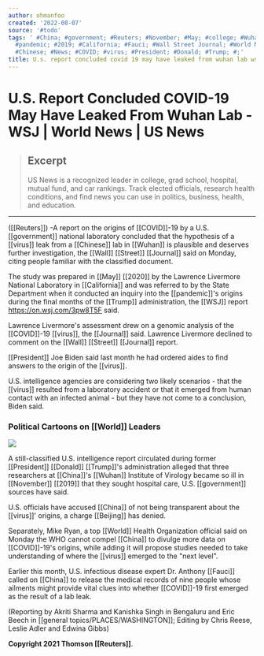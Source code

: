```yaml
---
author: ohmanfoo
created: '2022-08-07'
source: '#todo'
tags: ' #China; #government; #Reuters; #November; #May; #college; #Wuhan; #2020; #Beijing;
  #pandemic; #2019; #California; #Fauci; #Wall Street Journal; #World News; #WSJ;
  #Chinese; #News; #COVID; #virus; #President; #Donald; #Trump; #;'
title: U.s. report concluded covid 19 may have leaked from wuhan lab wsj
---
```


# U.S. Report Concluded COVID-19 May Have Leaked From Wuhan Lab - WSJ | World News | US News

> ## Excerpt
> US News is a recognized leader in college, grad school, hospital, mutual fund, and car rankings.  Track elected officials, research health conditions, and find news you can use in politics, business, health, and education.

---
([[Reuters]]) -A report on the origins of [[COVID]]-19 by a U.S. [[government]] national laboratory concluded that the hypothesis of a [[virus]] leak from a [[Chinese]] lab in [[Wuhan]] is plausible and deserves further investigation, the [[Wall]] [[Street]] [[Journal]] said on Monday, citing people familiar with the classified document.

The study was prepared in [[May]] [[2020]] by the Lawrence Livermore National Laboratory in [[California]] and was referred to by the State Department when it conducted an inquiry into the [[pandemic]]'s origins during the final months of the [[Trump]] administration, the [[WSJ]] report https://on.wsj.com/3pw8T5F said.

Lawrence Livermore's assessment drew on a genomic analysis of the [[COVID]]-19 [[virus]], the [[Journal]] said. Lawrence Livermore declined to comment on the [[Wall]] [[Street]] [[Journal]] report.

[[President]] Joe Biden said last month he had ordered aides to find answers to the origin of the [[virus]].

U.S. intelligence agencies are considering two likely scenarios - that the [[virus]] resulted from a laboratory accident or that it emerged from human contact with an infected animal - but they have not come to a conclusion, Biden said.

### Political Cartoons on [[World]] Leaders

![](https://www.usnews.com/dims4/USNEWS/6f86c01/2147483647/thumbnail/640x420/quality/85/?url=http%3A%2F%2Fmedia.beam.usnews.com%2Fc2%2F61%2F2fa7ca224e8482efaf43da61e307%2F20210525edsuc-a.jpg)

A still-classified U.S. intelligence report circulated during former [[President]] [[Donald]] [[Trump]]'s administration alleged that three researchers at [[China]]'s [[Wuhan]] Institute of Virology became so ill in [[November]] [[2019]] that they sought hospital care, U.S. [[government]] sources have said.

U.S. officials have accused [[China]] of not being transparent about the [[virus]]' origins, a charge [[Beijing]] has denied.

Separately, Mike Ryan, a top [[World]] Health Organization official said on Monday the WHO cannot compel [[China]] to divulge more data on [[COVID]]-19's origins, while adding it will propose studies needed to take understanding of where the [[virus]] emerged to the "next level".

Earlier this month, U.S. infectious disease expert Dr. Anthony [[Fauci]] called on [[China]] to release the medical records of nine people whose ailments might provide vital clues into whether [[COVID]]-19 first emerged as the result of a lab leak.

(Reporting by Akriti Sharma and Kanishka Singh in Bengaluru and Eric Beech in [[general topics/PLACES/WASHINGTON]]; Editing by Chris Reese, Leslie Adler and Edwina Gibbs)

**Copyright 2021 Thomson [[Reuters]]**.